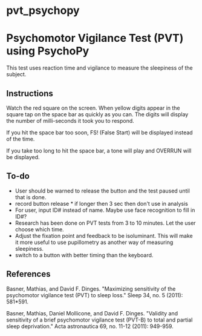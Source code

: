 # pvt_psychopy
Psychomotor Vigilance Test (PVT) using PsychoPy
===============================================
This test uses reaction time and vigilance to measure the sleepiness of the subject. 

## Instructions
Watch the red square on the screen. When yellow digits appear in the square tap on the space bar as quickly as you can. The digits will display the number of milli-seconds it took you to respond. 

If you hit the space bar too soon, FS! (False Start) will be displayed instead of the time. 

If you take too long to hit the space bar, a tone will play and OVERRUN will be displayed.

## To-do
* User should be warned to release the button and the test paused until that is done.
* record button release * if longer then 3 sec then don't use in analysis
* For user, input ID# instead of name. Maybe use face recognition to fill in ID#?
* Research has been done on PVT tests from 3 to 10 minutes. Let the user choose which time.
* Adjust the fixation point and feedback to be isoluminant. This will make it more useful to use pupillometry as another way of measuring sleepiness.
* switch to a button with better timing than the keyboard.

## References
Basner, Mathias, and David F. Dinges. "Maximizing sensitivity of the psychomotor vigilance test (PVT) to sleep loss." Sleep 34, no. 5 (2011): 581*591.

Basner, Mathias, Daniel Mollicone, and David F. Dinges. "Validity and sensitivity of a brief psychomotor vigilance test (PVT-B) to total and partial sleep deprivation." Acta astronautica 69, no. 11-12 (2011): 949-959.
